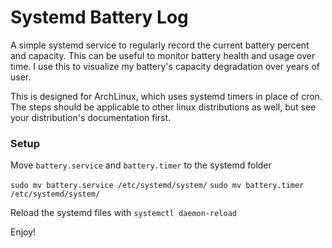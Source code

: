 # Systemd Battery Log

A simple systemd service to regularly record the current battery percent and capacity. This can be useful to monitor battery health and usage over time. I use this to visualize my battery's capacity degradation over years of user.

This is designed for ArchLinux, which uses systemd timers in place of cron. The steps should be applicable to other linux distributions as well, but see your distribution's documentation first.

### Setup

Move `battery.service` and `battery.timer` to the systemd folder

`sudo mv battery.service /etc/systemd/system/`
`sudo mv battery.timer /etc/systemd/system/`

Reload the systemd files with
`systemctl daemon-reload`

Enjoy!
